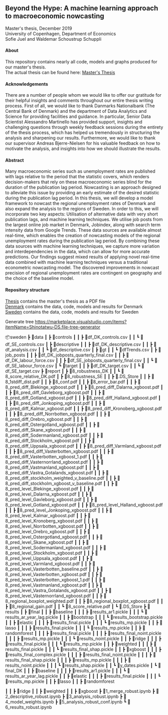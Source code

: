 ## Beyond the Hype: A machine learning approach to macroeconomic nowcasting

Master's thesis, December 2019 <br/>
University of Copenhagen, Department of Economics <br/>
Sofie Juel and Waldemar Schoustrup Schuppli  

#### About 

This repository contains nearly all code, models and graphs produced for our master's thesis.  <br/>
The actual thesis can be found here: <a href="thesis/master_thesis.pdf" download="master_thesis.pdf">Master's Thesis</a>

#### Acknowledgements

There are a number of people whom we would like to offer our gratitude for their
helpful insights and comments throughout our entire thesis writing process.
First of all, we would like to thank Danmarks Nationalbank (The Central Bank of
Denmark) and the department of Data Analytics and Science for providing facilities
and guidance. In particular, Senior Data Scientist Alessandro Martinello has provided
support, insights and challenging questions through weekly feedback sessions during
the entirety of the thesis process, which has helped us tremendously in structuring
the analysis and sharpening our results.
Furthermore, we would like to thank our supervisor Andreas Bjerre-Nielsen for his
valuable feedback on how to motivate the analysis, and insights into how we should
illustrate the results. 

#### Abstract 

Many macroeconomic series such as unemployment rates are published with lags relative
to the period that the statistic covers, which renders decision-makers that rely on
these macroeconomic series blind for the duration of the publication lag period. Nowcasting
is an approach designed to alleviate this issue by providing an early estimate
of the desired statistic during the publication lag period.
In this thesis, we will develop a model framework to nowcast the regional unemployment
rates of Denmark and also expand the analysis to the regions of Sweden.
In order to this, we will incorporate two key aspects: Utilisation of alternative data
with very short publication lags, and machine learning techniques.
We utilise job posts from the largest online job market in Denmark, Jobindex,
along with search term intensity data from Google Trends. These data sources are
available almost real-time, which enables the creation of nowcasting models of the
regional unemployment rates during the publication lag period. By combining these
data sources with machine learning techniques, we capture more variation and interdependencies
in the data, which can allow for more accurate predictions.
Our findings suggest mixed results of applying novel real-time data combined
with machine learning techniques versus a traditional econometric nowcasting model.
The discovered improvements in nowcast precision of regional unemployment rates
are contingent on geography and the choice of the baseline model.

#### Repository structure

[Thesis](thesis) contains the master's thesis as a PDF file <br/>
[Denmark](denmark) contains the data, code, models and results for Denmark <br/>
[Sweden](sweden)  contains the data, code, models and results for Sweden <br/>

Generate tree https://marketplace.visualstudio.com/items?itemName=Shinotatwu-DS.file-tree-generator



📦sweden
 ┣ 📂data
 ┃ ┣ 📂controls
 ┃ ┃ ┣ 📜df_DK_controls.csv
 ┃ ┃ ┗ 📜df_SE_controls.csv
 ┃ ┣ 📂descriptive
 ┃ ┃ ┣ 📜df_DK_descriptive.csv
 ┃ ┃ ┣ 📜df_analysis.csv
 ┃ ┃ ┗ 📜df_descriptive.csv
 ┃ ┣ 📂gt
 ┃ ┃ ┗ 📜dfTrends.csv
 ┃ ┣ 📂job_posts
 ┃ ┃ ┣ 📜df_DK_jobposts_quarterly_final.csv
 ┃ ┃ ┣ 📜df_DK_labour_force.csv
 ┃ ┃ ┣ 📜df_SE_jobposts_quarterly_final.csv
 ┃ ┃ ┗ 📜df_SE_labour_force.csv
 ┃ ┗ 📂target
 ┃ ┃ ┣ 📜df_DK_target.csv
 ┃ ┃ ┗ 📜df_SE_target.csv
 ┣ 📂report
 ┃ ┣ 📂8_robustness_DK
 ┃ ┃ ┗ 📜8_score_relative_DK.pdf
 ┃ ┣ 📂8_robustness_SE
 ┃ ┃ ┣ 📜.DS_Store
 ┃ ┃ ┣ 📜8_1stdiff_dist.pdf
 ┃ ┃ ┣ 📜8_conf.pdf
 ┃ ┃ ┣ 📜8_error_bar.pdf
 ┃ ┃ ┣ 📜8_pred_diff_Blekinge_xgboost.pdf
 ┃ ┃ ┣ 📜8_pred_diff_Dalarna_xgboost.pdf
 ┃ ┃ ┣ 📜8_pred_diff_Gavleborg_xgboost.pdf
 ┃ ┃ ┣ 📜8_pred_diff_Gotland_xgboost.pdf
 ┃ ┃ ┣ 📜8_pred_diff_Halland_xgboost.pdf
 ┃ ┃ ┣ 📜8_pred_diff_Jonkoping_xgboost.pdf
 ┃ ┃ ┣ 📜8_pred_diff_Kalmar_xgboost.pdf
 ┃ ┃ ┣ 📜8_pred_diff_Kronoberg_xgboost.pdf
 ┃ ┃ ┣ 📜8_pred_diff_Norrbotten_xgboost.pdf
 ┃ ┃ ┣ 📜8_pred_diff_Orebro_xgboost.pdf
 ┃ ┃ ┣ 📜8_pred_diff_Ostergotland_xgboost.pdf
 ┃ ┃ ┣ 📜8_pred_diff_Skane_xgboost.pdf
 ┃ ┃ ┣ 📜8_pred_diff_Sodermanland_xgboost.pdf
 ┃ ┃ ┣ 📜8_pred_diff_Stockholm_xgboost.pdf
 ┃ ┃ ┣ 📜8_pred_diff_Uppsala_xgboost.pdf
 ┃ ┃ ┣ 📜8_pred_diff_Varmland_xgboost.pdf
 ┃ ┃ ┣ 📜8_pred_diff_Vasterbotten_xgboost.pdf
 ┃ ┃ ┣ 📜8_pred_diff_Vasterbotten_xgboost_1.pdf
 ┃ ┃ ┣ 📜8_pred_diff_Vasternorrland_xgboost.pdf
 ┃ ┃ ┣ 📜8_pred_diff_Vastmanland_xgboost.pdf
 ┃ ┃ ┣ 📜8_pred_diff_Vastra_Gotalands_xgboost.pdf
 ┃ ┃ ┣ 📜8_pred_diff_stockholm_weighted_v_baseline.pdf
 ┃ ┃ ┣ 📜8_pred_diff_stockholm_xgboost_v_baseline.pdf
 ┃ ┃ ┣ 📜8_pred_level_Blekinge_xgboost.pdf
 ┃ ┃ ┣ 📜8_pred_level_Dalarna_xgboost.pdf
 ┃ ┃ ┣ 📜8_pred_level_Gavleborg_xgboost.pdf
 ┃ ┃ ┣ 📜8_pred_level_Gotland_xgboost.pdf
 ┃ ┃ ┣ 📜8_pred_level_Halland_xgboost.pdf
 ┃ ┃ ┣ 📜8_pred_level_Jonkoping_xgboost.pdf
 ┃ ┃ ┣ 📜8_pred_level_Kalmar_xgboost.pdf
 ┃ ┃ ┣ 📜8_pred_level_Kronoberg_xgboost.pdf
 ┃ ┃ ┣ 📜8_pred_level_Norrbotten_xgboost.pdf
 ┃ ┃ ┣ 📜8_pred_level_Orebro_xgboost.pdf
 ┃ ┃ ┣ 📜8_pred_level_Ostergotland_xgboost.pdf
 ┃ ┃ ┣ 📜8_pred_level_Skane_xgboost.pdf
 ┃ ┃ ┣ 📜8_pred_level_Sodermanland_xgboost.pdf
 ┃ ┃ ┣ 📜8_pred_level_Stockholm_xgboost.pdf
 ┃ ┃ ┣ 📜8_pred_level_Uppsala_xgboost.pdf
 ┃ ┃ ┣ 📜8_pred_level_Varmland_xgboost.pdf
 ┃ ┃ ┣ 📜8_pred_level_Vasterbotten_baseline.pdf
 ┃ ┃ ┣ 📜8_pred_level_Vasterbotten_xgboost.pdf
 ┃ ┃ ┣ 📜8_pred_level_Vasterbotten_xgboost_1.pdf
 ┃ ┃ ┣ 📜8_pred_level_Vastmanland_xgboost.pdf
 ┃ ┃ ┣ 📜8_pred_level_Vastra_Gotalands_xgboost.pdf
 ┃ ┃ ┣ 📜8_pred_level_Västernorrland_xgboost.pdf
 ┃ ┃ ┣ 📜8_regional_boxplot_weighted.pdf
 ┃ ┃ ┣ 📜8_regional_boxplot_xgboost.pdf
 ┃ ┃ ┣ 📜8_regional_gain.pdf
 ┃ ┃ ┗ 📜8_score_relative.pdf
 ┃ ┗ 📜.DS_Store
 ┣ 📂results
 ┃ ┣ 📂final
 ┃ ┃ ┣ 📂baseline
 ┃ ┃ ┃ ┣ 📜results_ar1.pickle
 ┃ ┃ ┃ ┗ 📜results_ar_year_lag.pickle
 ┃ ┃ ┣ 📂bootstrap
 ┃ ┃ ┃ ┗ 📜results_bootstrap.pickle
 ┃ ┃ ┣ 📂elastic
 ┃ ┃ ┃ ┣ 📜results_final.pickle
 ┃ ┃ ┃ ┗ 📜results_mp.pickle
 ┃ ┃ ┣ 📂lasso
 ┃ ┃ ┃ ┣ 📜results_final.pickle
 ┃ ┃ ┃ ┗ 📜results_mp.pickle
 ┃ ┃ ┣ 📂randomforest
 ┃ ┃ ┃ ┣ 📜results_final.pickle
 ┃ ┃ ┃ ┣ 📜results_final_noint.pickle
 ┃ ┃ ┃ ┣ 📜results_mp.pickle
 ┃ ┃ ┃ ┗ 📜results_noint.pickle
 ┃ ┃ ┣ 📂ridge
 ┃ ┃ ┃ ┣ 📜results_final.pickle
 ┃ ┃ ┃ ┗ 📜results_mp.pickle
 ┃ ┃ ┣ 📂weighted
 ┃ ┃ ┃ ┣ 📜results_final.pickle
 ┃ ┃ ┃ ┗ 📜results_final_shap.pickle
 ┃ ┃ ┣ 📂xgboost
 ┃ ┃ ┃ ┣ 📜results_final_complex.pickle
 ┃ ┃ ┃ ┣ 📜results_final_noint.pickle
 ┃ ┃ ┃ ┣ 📜results_final_shap.pickle
 ┃ ┃ ┃ ┣ 📜results_mp.pickle
 ┃ ┃ ┃ ┣ 📜results_noint.pickle
 ┃ ┃ ┃ ┗ 📜results_shap.pickle
 ┃ ┃ ┗ 📜y_dates.pickle
 ┃ ┗ 📂final_DK
 ┃ ┃ ┣ 📂baseline
 ┃ ┃ ┃ ┣ 📜results_ar1.pickle
 ┃ ┃ ┃ ┗ 📜results_ar_year_lag.pickle
 ┃ ┃ ┣ 📂elastic
 ┃ ┃ ┃ ┣ 📜results_final.pickle
 ┃ ┃ ┃ ┗ 📜results_mp.pickle
 ┃ ┃ ┣ 📂lasso
 ┃ ┃ ┣ 📂randomforest

 ┃ ┃ ┣ 📂ridge
 ┃ ┃ ┣ 📂weighted
 ┃ ┃ ┣ 📂xgboost
 ┣ 📜1_merge_robust.ipynb
 ┣ 📜2_descriptive_robust.ipynb
 ┣ 📜3_analysis_robust.ipynb
 ┣ 📜4_model_weights.ipynb
 ┣ 📜5_analysis_robust_conf.ipynb
 ┗ 📜6_results_robust.ipynb


